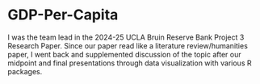 # GDP-Per-Capita
I was the team lead in the 2024-25 UCLA Bruin Reserve Bank Project 3 Research Paper. Since our paper read like a literature review/humanities paper, I went back and supplemented discussion of the topic after our midpoint and final presentations through data visualization with various R packages.
